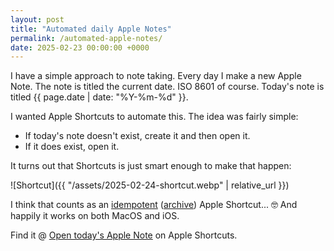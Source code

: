 ```yaml
---
layout: post
title: "Automated daily Apple Notes"
permalink: /automated-apple-notes/
date: 2025-02-23 00:00:00 +0000
---
```


I have a simple approach to note taking.
Every day I make a new Apple Note.
The note is titled the current date.
ISO 8601 of course.
Today's note is titled {{ page.date | date: "%Y-%m-%d" }}.

I wanted Apple Shortcuts to automate this.
The idea was fairly simple:
- If today's note doesn't exist, create it and then open it.
- If it does exist, open it.

It turns out that Shortcuts is just smart enough to make that happen:

![Shortcut]({{ "/assets/2025-02-24-shortcut.webp" | relative_url }})

I think that counts as an [idempotent](https://en.wikipedia.org/wiki/Idempotence#Computer_science_meaning) ([archive](https://archive.ph/qRW4e#Computer_science_meaning)) Apple Shortcut... 🤓
And happily it works on both MacOS and iOS.

Find it @ [Open today's Apple Note](https://www.icloud.com/shortcuts/bd3d1822bbce4ca2b407ecd978d58680) on Apple Shortcuts.
